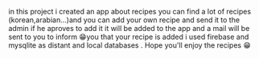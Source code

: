 in this project i created an app about recipes you can find a lot of recipes (korean,arabian...)and you can add your own recipe
and send it to the admin if he aproves to add it it will be added to the app and a mail will be sent to you to inform 😁you that your recipe is added 
i used firebase and mysqlite as distant and local databases .
Hope you'll enjoy the recipes 😁

